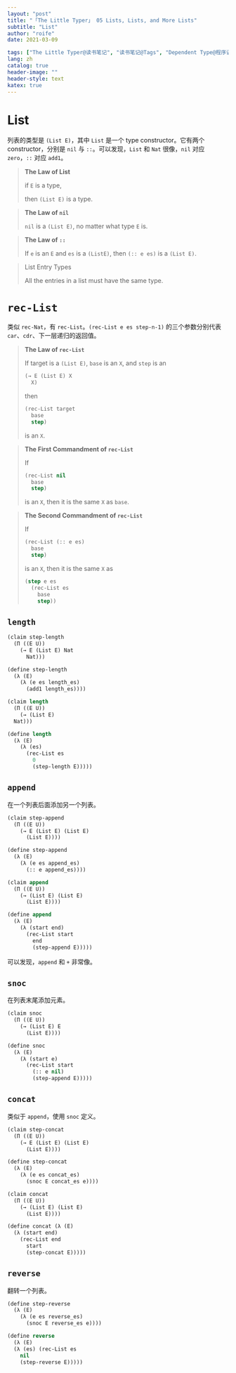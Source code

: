 ```yaml
---
layout: "post"
title: "「The Little Typer」 05 Lists, Lists, and More Lists"
subtitle: "List"
author: "roife"
date: 2021-03-09

tags: ["The Little Typer@读书笔记", "读书笔记@Tags", "Dependent Type@程序语言理论", "形式化验证@程序语言理论", "Pie@编程语言", "类型系统@程序语言理论", "程序语言理论@Tags"]
lang: zh
catalog: true
header-image: ""
header-style: text
katex: true
---
```


# List

列表的类型是 `(List E)`，其中 `List` 是一个 type constructor。它有两个 constructor，分别是 `nil` 与 `::`。可以发现，`List` 和 `Nat` 很像，`nil` 对应 `zero`，`::` 对应 `add1`。

> **The Law of List**
>
> if `E` is a type,
>
> then `(List E)` is a type.

> **The Law of `nil`**
>
> `nil` is a `(List E)`, no matter what type `E` is.


> **The Law of `::`**
>
> If `e` is an `E` and `es` is a `(ListE)`, then `(:: e es)` is a `(List E)`.

> List Entry Types
>
> All the entries in a list must have the same type.

# `rec-List`

类似 `rec-Nat`，有 `rec-List`。`(rec-List e es step-n-1)` 的三个参数分别代表 `car`、`cdr`、下一层递归的返回值。

> **The Law of `rec-List`**
>
> If target is a `(List E)`, `base` is an `X`, and `step` is an
>
> ```lisp
> (→ E (List E) X
>   X)
> ```
>
> then
>
> ```lisp
> (rec-List target
>   base
>   step)
> ```
>
> is an `X`.

> **The First Commandment of `rec-List`**
>
> If
>
> ```lisp
> (rec-List nil
>   base
>   step)
> ```
>
> is an `X`, then it is the same `X` as `base`.

> **The Second Commandment of `rec-List`**
>
> If
>
> ```lisp
> (rec-List (:: e es)
>   base
>   step)
> ```
>
> is an `X`, then it is the same `X` as
>
> ```lisp
> (step e es
>   (rec-List es
>     base
>     step))
> ```

## `length`

```lisp
(claim step-length
  (Π ((E U))
    (→ E (List E) Nat
      Nat)))

(define step-length
  (λ (E)
    (λ (e es length_es)
      (add1 length_es))))

(claim length
  (Π ((E U))
    (→ (List E)
  Nat)))

(define length
  (λ (E)
    (λ (es)
      (rec-List es
        0
        (step-length E)))))
```

## `append`

在一个列表后面添加另一个列表。

```lisp
(claim step-append
  (Π ((E U))
    (→ E (List E) (List E)
      (List E))))

(define step-append
  (λ (E)
    (λ (e es append_es)
      (:: e append_es))))

(claim append
  (Π ((E U))
    (→ (List E) (List E)
      (List E))))

(define append
  (λ (E)
    (λ (start end)
      (rec-List start
        end
        (step-append E)))))
```

可以发现，`append` 和 `+` 非常像。

## `snoc`

在列表末尾添加元素。

```lisp
(claim snoc
  (Π ((E U))
    (→ (List E) E
      (List E))))

(define snoc
  (λ (E)
    (λ (start e)
      (rec-List start
        (:: e nil)
        (step-append E)))))
```

## `concat`

类似于 `append`，使用 `snoc` 定义。

```lisp
(claim step-concat
  (Π ((E U))
    (→ E (List E) (List E)
      (List E))))

(define step-concat
  (λ (E)
    (λ (e es concat_es)
      (snoc E concat_es e))))

(claim concat
  (Π ((E U))
    (→ (List E) (List E)
      (List E))))

(define concat (λ (E)
  (λ (start end)
    (rec-List end
      start
      (step-concat E)))))
```

## `reverse`

翻转一个列表。

```lisp
(define step-reverse
  (λ (E)
    (λ (e es reverse_es)
      (snoc E reverse_es e))))

(define reverse
  (λ (E)
  (λ (es) (rec-List es
    nil
    (step-reverse E)))))
```